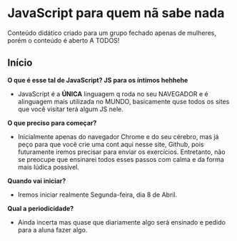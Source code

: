# JavaScript para quem nã sabe nada
Conteúdo didático criado para um grupo fechado apenas de mulheres, porém o conteúdo é aberto A TODOS!

## Início

**O que é esse tal de JavaScript? JS para os íntimos hehhehe**

- JavaScript é a **ÚNICA** linguagem q roda no seu NAVEGADOR e é  alinguagem mais utilizada no MUNDO, basicamente quse todos os sites que você visitar terá algum JS nele.

**O que preciso para começar?**

- Inicialmente apenas do navegador Chrome e do seu cérebro, mas já peço para que você crie uma cont aqui nesse site, Github, pois futuramente iremos precisar para enviar os exercícios. Entretanto, não se preocupe que ensinarei todos esses passos com calma e da forma mais lúdica possível.

**Quando vai iniciar?**

- Iremos iniciar realmente Segunda-feira, dia 8 de Abril.

**Qual a periodicidade?**

- Ainda incerta mas quase que diariamente algo será ensinado e pedido para a aluna fazer algo.
